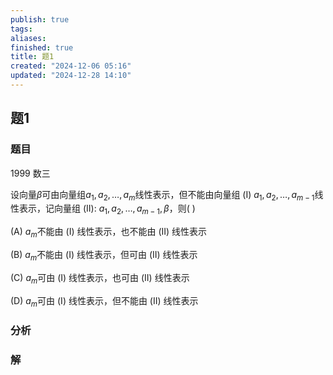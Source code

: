 ```yaml
---
publish: true
tags: 
aliases: 
finished: true
title: 题1
created: "2024-12-06 05:16"
updated: "2024-12-28 14:10"
---
```

## 题1
### 题目

1999 数三

设向量$\beta$可由向量组$a_1, a_2, \dots, a_m$线性表示，但不能由向量组 (I) $a_1, a_2, \dots, a_{m-1}$线性表示，记向量组 (II): $a_1, a_2, \dots, a_{m-1}, \beta$，则( )

(A) $a_m$不能由 (I) 线性表示，也不能由 (II) 线性表示

(B) $a_m$不能由 (I) 线性表示，但可由 (II) 线性表示

(C) $a_m$可由 (I) 线性表示，也可由 (II) 线性表示

(D) $a_m$可由 (I) 线性表示，但不能由 (II) 线性表示

### 分析

### 解